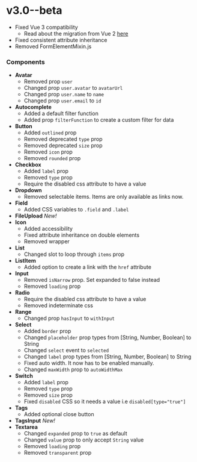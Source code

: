 # v3.0--beta

* Fixed Vue 3 compatibility
  * Read about the migration from Vue 2 [here](https://v3.vuejs.org/guide/migration/introduction.html)
* Fixed consistent attribute inheritance
* Removed FormElementMixin.js

### Components
* **Avatar**
  * Removed prop `user`
  * Changed prop `user.avatar` to `avatarUrl`
  * Changed prop `user.name` to `name`
  * Changed prop `user.email` to `id`
* **Autocomplete**
  * Added a default filter function
  * Added prop `filterFunction` to create a custom filter for data
* **Button**
  * Added `outlined` prop
  * Removed deprecated `type` prop
  * Removed deprecated `size` prop
  * Removed `icon` prop
  * Removed `rounded` prop
* **Checkbox**
  * Added `label` prop
  * Removed `type` prop
  * Require the disabled css attribute to have a value
* **Dropdown**
  * Removed selectable items. Items are only available as links now.
* **Field**
  * Added CSS variables to `.field` and `.label`
* **FileUpload** _New!_
* **Icon**
  * Added accessibility
  * Fixed attribute inheritance on double elements
  * Removed wrapper
* **List**
  * Changed slot to loop through `items` prop
* **ListItem**
  * Added option to create a link with the `href` attribute
* **Input** 
  * Removed `isNarrow` prop. Set expanded to false instead
  * Removed `loading` prop
* **Radio**
  * Require the disabled css attribute to have a value
  * Removed indeterminate css
* **Range**
  * Changed prop `hasInput` to `withInput`
* **Select**
  * Added `border` prop
  * Changed `placeholder` prop types from [String, Number, Boolean] to String
  * Changed `select` event to `selected`
  * Changed `label` prop types from [String, Number, Boolean] to String
  * Fixed auto width. It now has to be enabled manually.
  * Changed `maxWidth` prop to `autoWidthMax`
* **Switch**
  * Added `label` prop
  * Removed `type` prop
  * Removed `size` prop
  * Fixed `disabled` CSS so it needs a value i.e `disabled[type="true"]`
* **Tags**
  * Added optional close button
* **TagsInput** _New!_
* **Textarea**
  * Changed `expanded` prop to `true` as default
  * Changed `value` prop to only accept `String` value
  * Removed `loading` prop
  * Removed `transparent` prop

